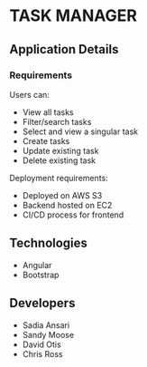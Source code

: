 # TASK MANAGER

## Application Details

### Requirements
Users can:
<ul>
    <li>View all tasks</li>
    <li>Filter/search tasks</li>
    <li>Select and view a singular task</li>
    <li>Create tasks</li>    
    <li>Update existing task</li>
    <li>Delete existing task</li>
    
</ul>
Deployment requirements:
<ul>
    <li>Deployed on AWS S3</li>
    <li>Backend hosted on EC2</li>
    <li>CI/CD process for frontend</li>
</ul>

## Technologies
<ul>
    <li>Angular</li>
    <li>Bootstrap</li>
</ul>

## Developers
<ul>
    <li>Sadia Ansari</li>
    <li>Sandy Moose</li>
    <li>David Otis</li>
    <li>Chris Ross</li>
</ul>